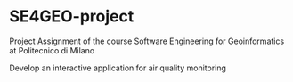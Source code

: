 # SE4GEO-project
Project Assignment of the course Software Engineering for Geoinformatics at Politecnico di Milano

Develop an interactive application for air quality monitoring
